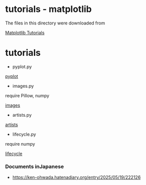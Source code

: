 tutorials - matplotlib 
===============

The files in this directory were downloaded from

[Matplotlib Tutorials](https://matplotlib.org/stable/tutorials/index.html)

# tutorials

- pyplot.py  

 [pyplot](https://github.com//ohwada/MAC_cpp_Samples/tree/master/MAC_Python_Samples/result/mat_tutorial_pyplot_2.png)

- images.py  

require Pillow, numpy  

 [images](https://github.com//ohwada/MAC_cpp_Samples/tree/master/MAC_Python_Samples/result/mat_tutorial_images_1.png)

- artists.py  

 [artists](https://github.com//ohwada/MAC_cpp_Samples/tree/master/MAC_Python_Samples/result/mat_tutorial_artists_1.png)

- lifecycle.py   

require numpy  

 [lifecycle](https://github.com//ohwada/MAC_cpp_Samples/tree/master/MAC_Python_Samples/result/mat_tutorial_lifecycle_10.png)

### Documents inJapanese

- https://ken-ohwada.hatenadiary.org/entry/2025/05/19/222126  




